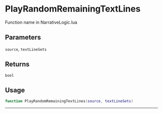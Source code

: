 # PlayRandomRemainingTextLines
Function name in NarrativeLogic.lua
## Parameters
`source`, `textLineSets`
## Returns
`bool`
## Usage
```lua
function PlayRandomRemainingTextLines(source, textLineSets)
```
---
